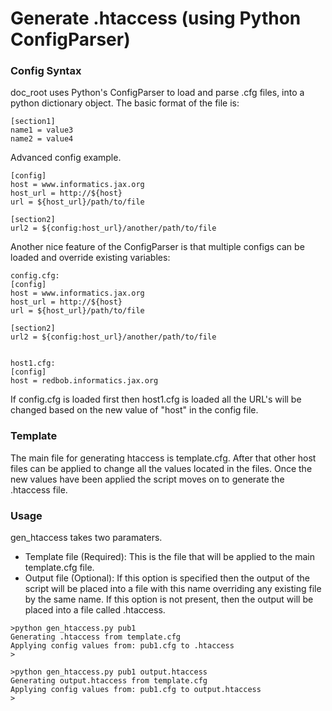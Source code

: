 # Generate .htaccess (using Python ConfigParser)

### Config Syntax
doc_root uses Python's ConfigParser to load and parse .cfg files, into a python dictionary object. The basic format of the file is:

```
[section1]
name1 = value3
name2 = value4
```

Advanced config example.

```
[config]
host = www.informatics.jax.org
host_url = http://${host}
url = ${host_url}/path/to/file

[section2]
url2 = ${config:host_url}/another/path/to/file
```

Another nice feature of the ConfigParser is that multiple configs can be loaded and override existing variables:

```
config.cfg:
[config]
host = www.informatics.jax.org
host_url = http://${host}
url = ${host_url}/path/to/file

[section2]
url2 = ${config:host_url}/another/path/to/file


host1.cfg:
[config]
host = redbob.informatics.jax.org
```

If config.cfg is loaded first then host1.cfg is loaded all the URL's will be changed based on the new value of "host" in the config file.

### Template

The main file for generating htaccess is template.cfg. After that other host files can be applied to change all the values located in the files. Once the new values have been applied the script moves on to generate the .htaccess file.

### Usage

gen_htaccess takes two paramaters.

- Template file (Required): This is the file that will be applied to the main template.cfg file.
- Output file (Optional): If this option is specified then the output of the script will be placed into a file with this name overriding any existing file by the same name. If this option is not present, then the output will be placed into a file called .htaccess.

```
>python gen_htaccess.py pub1
Generating .htaccess from template.cfg
Applying config values from: pub1.cfg to .htaccess
>

>python gen_htaccess.py pub1 output.htaccess
Generating output.htaccess from template.cfg
Applying config values from: pub1.cfg to output.htaccess
>
```